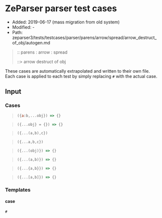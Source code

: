 # ZeParser parser test cases

- Added: 2019-06-17 (mass migration from old system)
- Modified: -
- Path: zeparser3/tests/testcases/parser/parens/arrow/spread/arrow_destruct_of_obj/autogen.md

> :: parens : arrow : spread
>
> ::> arrow destruct of obj

These cases are automatically extrapolated and written to their own file.
Each case is applied to each test by simply replacing `#` with the actual case.

## Input

### Cases

> `````js
> ({a:b,...obj}) => {}
> `````

> `````js
> ({...obj} = {}) => {}
> `````

> `````js
> ({...(a,b),c})
> `````

> `````js
> ({...a,b,c})
> `````

> `````js
> ({...(obj)}) => {}
> `````

> `````js
> ({...(a,b)}) => {}
> `````

> `````js
> ({...{a,b}}) => {}
> `````

> `````js
> ({...[a,b]}) => {}
> `````

### Templates

#### case

`````js
#
`````
